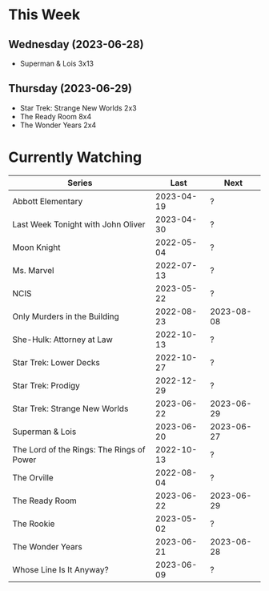 # This Week

## Wednesday (2023-06-28)
- Superman & Lois 3x13

## Thursday (2023-06-29)
- Star Trek: Strange New Worlds 2x3
- The Ready Room 8x4
- The Wonder Years 2x4

# Currently Watching

| Series | Last | Next |
| --- | --- | --- |
| Abbott Elementary | 2023-04-19 | ? |
| Last Week Tonight with John Oliver | 2023-04-30 | ? |
| Moon Knight | 2022-05-04 | ? |
| Ms. Marvel | 2022-07-13 | ? |
| NCIS | 2023-05-22 | ? |
| Only Murders in the Building | 2022-08-23 | 2023-08-08 |
| She-Hulk: Attorney at Law | 2022-10-13 | ? |
| Star Trek: Lower Decks | 2022-10-27 | ? |
| Star Trek: Prodigy | 2022-12-29 | ? |
| Star Trek: Strange New Worlds | 2023-06-22 | 2023-06-29 |
| Superman & Lois | 2023-06-20 | 2023-06-27 |
| The Lord of the Rings: The Rings of Power | 2022-10-13 | ? |
| The Orville | 2022-08-04 | ? |
| The Ready Room | 2023-06-22 | 2023-06-29 |
| The Rookie | 2023-05-02 | ? |
| The Wonder Years | 2023-06-21 | 2023-06-28 |
| Whose Line Is It Anyway? | 2023-06-09 | ? |

